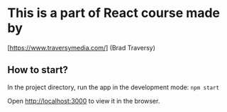 # This is a part of React course made by 
[https://www.traversymedia.com/] (Brad Traversy) 


## How to start?     

In the project directory, run the app in the development mode:
`npm start`

Open [http://localhost:3000](http://localhost:3000) to view it in the browser.
